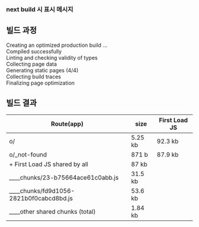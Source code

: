    
### next build 시 표시 메시지  
  
## 빌드 과정  
Creating an optimized production build ...  
Compiled successfully  
Linting and checking validity of types  
Collecting page data  
Generating static pages (4/4)  
Collecting build traces  
Finalizing page optimization  
    
## 빌드 결과    
| Route(app)                              	| size    	| First Load JS 	|
|-----------------------------------------	|---------	|---------------	|
| o/                                      	| 5.25 kb 	| 92.3 kb       	|
| o/_not-found                            	| 871 b   	| 87.9 kb       	|
| + First Load JS shared by all           	| 87 kb   	|               	|
| ____chunks/23-b75664ace61c0abb.js       	| 31.5 kb 	|               	|
| ____chunks/fd9d1056-2821b0f0cabcd8bd.js 	| 53.6 kb 	|               	|
| ____other shared chunks (total)         	| 1.84 kb 	|               	|


